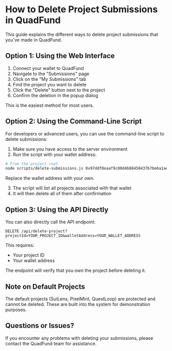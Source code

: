 # How to Delete Project Submissions in QuadFund

This guide explains the different ways to delete project submissions that you've made in QuadFund.

## Option 1: Using the Web Interface

1. Connect your wallet to QuadFund
2. Navigate to the "Submissions" page
3. Click on the "My Submissions" tab
4. Find the project you want to delete
5. Click the "Delete" button next to the project
6. Confirm the deletion in the popup dialog

This is the easiest method for most users.

## Option 2: Using the Command-Line Script

For developers or advanced users, you can use the command-line script to delete submissions:

1. Make sure you have access to the server environment
2. Run the script with your wallet address:

```bash
# From the project root
node scripts/delete-submissions.js 0x97ddf0eaaf9c80d4b88450437b7be6a1ae39d207df496797194ce2d1bd4a85fe
```

Replace the wallet address with your own.

3. The script will list all projects associated with that wallet
4. It will then delete all of them after confirmation

## Option 3: Using the API Directly

You can also directly call the API endpoint:

```
DELETE /api/delete-project?projectId=YOUR_PROJECT_ID&walletAddress=YOUR_WALLET_ADDRESS
```

This requires:
- Your project ID
- Your wallet address

The endpoint will verify that you own the project before deleting it.

## Note on Default Projects

The default projects (SuiLens, PixelMint, QuestLoop) are protected and cannot be deleted. These are built into the system for demonstration purposes.

## Questions or Issues?

If you encounter any problems with deleting your submissions, please contact the QuadFund team for assistance. 